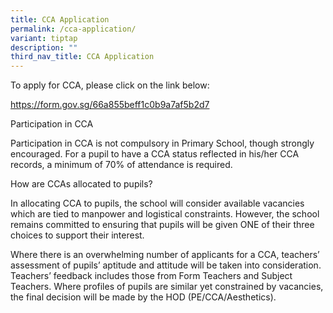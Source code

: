 ```yaml
---
title: CCA Application
permalink: /cca-application/
variant: tiptap
description: ""
third_nav_title: CCA Application
---
```

<p>To apply for CCA, please click on the link below:</p>
<p><a href="https://form.gov.sg/66a855beff1c0b9a7af5b2d7" rel="noopener noreferrer nofollow" target="_blank">https://form.gov.sg/66a855beff1c0b9a7af5b2d7</a>
</p>
<p>Participation in CCA</p>
<p>Participation in CCA is not compulsory in Primary School, though strongly
encouraged. For a pupil to have a CCA status reflected in his/her CCA records,
a minimum of 70% of attendance is required.</p>
<p>How are CCAs allocated to pupils?</p>
<p>In allocating CCA to pupils, the school will consider available vacancies
which are tied to manpower and logistical constraints. However, the school
remains committed to ensuring that pupils will be given ONE of their three
choices to support their interest.</p>
<p>Where there is an overwhelming number of applicants for a CCA, teachers’
assessment of pupils’ aptitude and attitude will be taken into consideration.
Teachers’ feedback includes those from Form Teachers and Subject Teachers.
Where profiles of pupils are similar yet constrained by vacancies, the
final decision will be made by the HOD (PE/CCA/Aesthetics).</p>
<p></p>